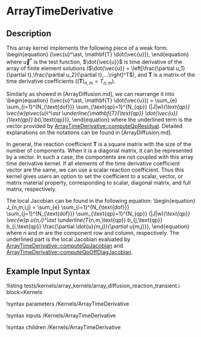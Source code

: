 # ArrayTimeDerivative

## Description

This array kernel implements the following piece of a weak form:
\begin{equation}
(\vec{u}^\ast, \mathbf{T} \dot{\vec{u}}),
\end{equation}
where $\vec{u}^\ast$ is the test function, $\dot{\vec{u}}$ is time derivative of the array of finite element solutions ($\dot{\vec{u}} = \left[\frac{\partial u_1}{\partial t},\frac{\partial u_2}{\partial t},...\right]^T$), and $\mathbf{T}$ is a matrix of the time derivative coefficients ($(\mathbf{T})_{n,m} = T_{n,m}$).

Similarly as showed in [ArrayDiffusion.md], we can rearrange it into
\begin{equation}
(\vec{u}^\ast, \mathbf{T} \dot{\vec{u}}) = \sum_{e} \sum_{i=1}^{N_{\text{dof}}} \sum_{\text{qp}=1}^{N_{qp}} (|J|w)_{\text{qp}} \vec{w}_p\vec{u}_i^\ast \underline{\mathbf{T}_{\text{qp}} \dot{\vec{u}}_{\text{qp}} b_{i,\text{qp}}},
\end{equation}
where the underlined term is the vector provided by [ArrayTimeDerivative::computeQpResidual](ArrayTimeDerivative.C).
Detailed explanations on the notations can be found in [ArrayDiffusion.md].

In general, the reaction coefficient $\mathbf{T}$ is a square matrix with the size of the number of components.
When it is a diagonal matrix, it can be represented by a vector.
In such a case, the components are not coupled with this array time derivative kernel.
If all elements of the time derivative coefficient vector are the same, we can use a scalar reaction coefficient.
Thus this kernel gives users an option to set the coefficient to a scalar, vector, or matrix material property, corresponding to scalar, diagonal matrix, and full matrix, respectively.

The local Jacobian can be found in the following equation:
\begin{equation}
J_{n,m,i,j} = \sum_{e} \sum_{i=1}^{N_{\text{dof}}} \sum_{j=1}^{N_{\text{dof}}} \sum_{\text{qp}=1}^{N_{qp}} (|J|w)_{\text{qp}} \vec{w}_p u_{n,i}^\ast \underline{T_{n,m,\text{qp}} b_{j,\text{qp}} b_{i,\text{qp}} \frac{\partial \dot{u}_{m,j}}{\partial u_{m,j}}},
\end{equation}
where $n$ and $m$ are the component row and column, respectively. The underlined part is the local Jacobian evaluated by [ArrayTimeDerivative::computeQpJacobian](ArrayTimeDerivative.C) and [ArrayTimeDerivative::computeQpOffDiagJacobian](ArrayTimeDerivative.C).

## Example Input Syntax

!listing tests/kernels/array_kernels/array_diffusion_reaction_transient.i block=Kernels

!syntax parameters /Kernels/ArrayTimeDerivative

!syntax inputs /Kernels/ArrayTimeDerivative

!syntax children /Kernels/ArrayTimeDerivative
